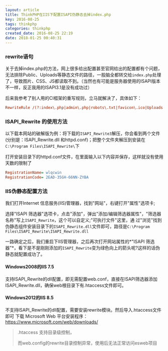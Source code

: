 ```yaml
---
layout: article
title: ThinkPHP在IIS下配置ISAPI伪静态去掉index.php
key: 2016-08-25
tags: thinkphp
categories: thinkphp
created_date: 2016-08-25 22:19
date: 2018-01-25 00:40:31
---
```


### rewrite语句

关于去掉index.php的方法，网上很多给出配置甚至官网给出的配置都有个问题，无法排除Public、Uploads等静态文件的路径，一股脑全都转交给`index.php`处理了，导致图片、CSS、JS都读取不到。（当然也有可能是服务器使用的ISAPI版本不一样，反正我用的ISAPI3.1是没有成功过）

<!--more-->

后来我参考了别人用的CI框架的重写规则，立马就解决了，具体如下：

```ini
RewriteRule /(?:index\.php|admin\.php|robots\.txt|favicon\.ico|Uploads|Public)/(.*) $0 [I,L]
```

### ISAPI_Rewrite 的使用方法

以下载本网站的破解版为例：将下载的`ISAPI_Rewrite3`解压，你会看到两个文件(分别是：ISAPI_Rewrite.dll 和httpd.conf)；把整个文件夹解压到安装在`C:\Program Files\ISAPI_Rewrite\`下

打开安装目录下的httpd.conf文件，在里面输入以下内容并保存，这样就没有使用天数的限制了
```ini
RegistrationName= wlqcwin
RegistrationCode= 2EAD-35GH-66NN-ZYBA
```
### IIS伪静态配置方法

我们打开Internet 信息服务(IIS)管理器，找到"网站"，右键打开"属性"选项卡;

选择"ISAPI 筛选器"选项卡，点击"添加"，弹出"添加/编辑筛选器属性"，"筛选器名称"写上`ISAPI_Rewrite`，这个可以自定义;"可执行文件"这里，通 过"浏览"找到伪静态组件安装目录下的`ISAPI_Rewrite.dll`文件即可，路径是`C:\Program Files\ISAPI_Rewrite\ISAPI_Rewrite.dll`

一路确定之后，我们重启下IIS管理器，之后再次打开网站属性的*"ISAPI 筛选器"*，看下是不是刚刚添加的`ISAPI_Rewrite`变为绿色向上的箭头呢?这样的话伪静态就配置成功了。

#### Windows2008的IIS 7.5

支持ISAPI_Rewrite的dll配置，即无需配置web.conf，直接在ISAPI筛选器添加ISAPI_Rewrite.dll，确保web根目录下有.htaccess文件即可。

#### Windows2012的IIS 8.5

不支持ISAPI_Rewrite的dll配置，需要安装rewrite模块。然后导入.htaccess文件即可
下载 Microsoft Web 平台安装程序： https://www.microsoft.com/web/downloads/

> .htaccess 支持目录级控制，
>
> 而web.config的rewrite目录控制异常，使用后无法正常访问esweb项目




